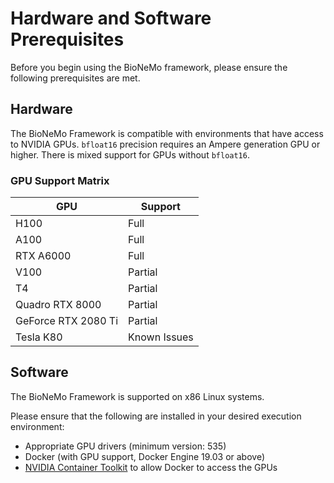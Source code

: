 # Hardware and Software Prerequisites

Before you begin using the BioNeMo framework, please ensure the following prerequisites are met.

## Hardware

The BioNeMo Framework is compatible with environments that have access to NVIDIA GPUs. `bfloat16` precision requires an Ampere generation GPU or higher. There is mixed support for GPUs without `bfloat16`.

### GPU Support Matrix

| GPU | Support |
|------|---------|
| H100 | Full |
| A100 | Full |
| RTX A6000 | Full |
| V100 | Partial |
| T4 | Partial |
| Quadro RTX 8000 | Partial |
| GeForce RTX 2080 Ti | Partial |
| Tesla K80 | Known Issues |

## Software

The BioNeMo Framework is supported on x86 Linux systems.

Please ensure that the following are installed in your desired execution environment:

* Appropriate GPU drivers (minimum version: 535)
* Docker (with GPU support, Docker Engine 19.03 or above)
* [NVIDIA Container Toolkit](https://docs.nvidia.com/datacenter/cloud-native/container-toolkit/latest/install-guide.html) to allow Docker to access the GPUs
